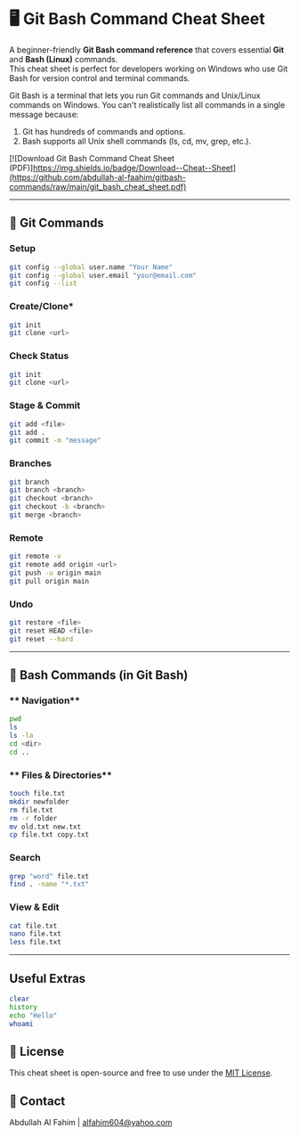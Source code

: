 # 🖥️ Git Bash Command Cheat Sheet

A beginner-friendly **Git Bash command reference** that covers essential **Git** and **Bash (Linux)** commands.  
This cheat sheet is perfect for developers working on Windows who use Git Bash for version control and terminal commands. <br>

Git Bash is a terminal that lets you run Git commands and Unix/Linux commands on Windows.
You can't realistically list all commands in a single message because:
1. Git has hundreds of commands and options.
2. Bash supports all Unix shell commands (ls, cd, mv, grep, etc.).

[![Download Git Bash Command Cheat Sheet (PDF)]https://img.shields.io/badge/Download--Cheat--Sheet](https://github.com/abdullah-al-faahim/gitbash-commands/raw/main/git_bash_cheat_sheet.pdf)


---

## 📌 Git Commands

### **Setup**
```bash
git config --global user.name "Your Name"
git config --global user.email "your@email.com"
git config --list
```

### **Create/Clone***
```bash
git init
git clone <url>
```

### **Check Status**
```bash
git init
git clone <url>
```

### **Stage & Commit**
```bash
git add <file>
git add .
git commit -m "message"
```

### **Branches**
```bash
git branch
git branch <branch>
git checkout <branch>
git checkout -b <branch>
git merge <branch>
```

### **Remote**
```bash
git remote -v
git remote add origin <url>
git push -u origin main
git pull origin main
```

### **Undo**
```bash
git restore <file>
git reset HEAD <file>
git reset --hard
```

---

## **🐧 Bash Commands (in Git Bash)**

### ** Navigation**
```bash
pwd
ls
ls -la
cd <dir>
cd ..
```

### ** Files & Directories**
```bash
touch file.txt
mkdir newfolder
rm file.txt
rm -r folder
mv old.txt new.txt
cp file.txt copy.txt
```

### **Search**
```bash
grep "word" file.txt
find . -name "*.txt"
```

### **View & Edit**
```bash
cat file.txt
nano file.txt
less file.txt
```
---

## **Useful Extras**

```bash
clear
history
echo "Hello"
whoami
```

## 📜 License
This cheat sheet is open-source and free to use under the [MIT License](https://mit-license.org/).

## 📧 Contact
Abdullah Al Fahim | alfahim604@yahoo.com





